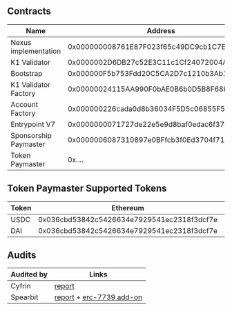 ## Contracts

| Name    | Address    | 
|-------------|-------------|
| Nexus implementation  | 0x000000008761E87F023f65c49DC9cb1C7EdFEaaf  |
| K1 Validator  | 0x0000002D6DB27c52E3C11c1Cf24072004AC75cBa  | 
| Bootstrap  | 0x000000F5b753Fdd20C5CA2D7c1210b3Ab1EA5903  |
| K1 Validator Factory  | 0x00000024115AA990F0bAE0B6b0D5B8F68b684cd6  | 
| Account Factory  | 0x000000226cada0d8b36034F5D5c06855F59F6F3A  |
| Entrypoint V7 | 0x0000000071727de22e5e9d8baf0edac6f37da032 |
| Sponsorship Paymaster | 0x0000006087310897e0BFfcb3f0Ed3704f7146852 |
| Token Paymaster | 0x.... |

## Token Paymaster Supported Tokens

| Token       |                  Ethereum                   |                  Base                      |                  Base Sepolia              |
|-------------|---------------------------------------------|--------------------------------------------|--------------------------------------------|
| USDC        | 0x036cbd53842c5426634e7929541ec2318f3dcf7e  | 0x036cbd53842c5426634e7929541ec2318f3dcf7e | 0x036cbd53842c5426634e7929541ec2318f3dcf7e |
| DAI         | 0x036cbd53842c5426634e7929541ec2318f3dcf7e  | 0x036cbd53842c5426634e7929541ec2318f3dcf7e | 0x036cbd53842c5426634e7929541ec2318f3dcf7e |

## Audits

| Audited by    | Links    | 
|-------------|-------------|
| Cyfrin  | [report](https://github.com/bcnmy/nexus/blob/dev/audits/CodeHawks-Cyfrin-Competition-170924.pdf)  |
| Spearbit  | [report](https://github.com/bcnmy/nexus/blob/dev/audits/report-cantinacode-biconomy-0708-final.pdf)  + [erc-7739 add-on](https://github.com/bcnmy/nexus/blob/dev/audits/report-cantinacode-biconomy-erc7739-addon-final.pdf) 

